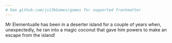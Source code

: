 ```yaml
---
# See github.com/js13kGames/games for supported frontmatter
---
```

Mr Elementualle has been in a deserter island for a couple of years when, unexpectedly, he ran into a magic coconut that gave him powers to make an escape from the island!
